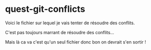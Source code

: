 # quest-git-conflicts

Voici le fichier sur lequel je vais tenter de résoudre des conflits.

C'est pas toujours marrant de résoudre des conflits...

Mais là ca va c'est qu'un seul fichier donc bon on devrait s'en sortir !
